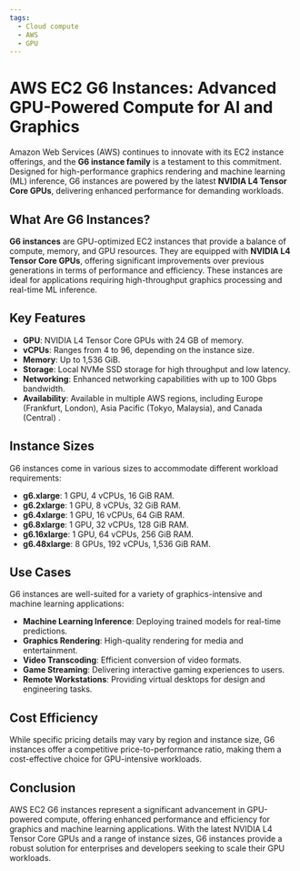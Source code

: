 ```yaml
---
tags:
  - Cloud compute
  - AWS
  - GPU
---
```


# AWS EC2 G6 Instances: Advanced GPU-Powered Compute for AI and Graphics

Amazon Web Services (AWS) continues to innovate with its EC2 instance offerings, and the **G6 instance family** is a testament to this commitment. Designed for high-performance graphics rendering and machine learning (ML) inference, G6 instances are powered by the latest **NVIDIA L4 Tensor Core GPUs**, delivering enhanced performance for demanding workloads.

## What Are G6 Instances?

**G6 instances** are GPU-optimized EC2 instances that provide a balance of compute, memory, and GPU resources. They are equipped with **NVIDIA L4 Tensor Core GPUs**, offering significant improvements over previous generations in terms of performance and efficiency. These instances are ideal for applications requiring high-throughput graphics processing and real-time ML inference.

## Key Features

* **GPU**: NVIDIA L4 Tensor Core GPUs with 24 GB of memory.
* **vCPUs**: Ranges from 4 to 96, depending on the instance size.
* **Memory**: Up to 1,536 GiB.
* **Storage**: Local NVMe SSD storage for high throughput and low latency.
* **Networking**: Enhanced networking capabilities with up to 100 Gbps bandwidth.
* **Availability**: Available in multiple AWS regions, including Europe (Frankfurt, London), Asia Pacific (Tokyo, Malaysia), and Canada (Central) .

## Instance Sizes

G6 instances come in various sizes to accommodate different workload requirements:

* **g6.xlarge**: 1 GPU, 4 vCPUs, 16 GiB RAM.
* **g6.2xlarge**: 1 GPU, 8 vCPUs, 32 GiB RAM.
* **g6.4xlarge**: 1 GPU, 16 vCPUs, 64 GiB RAM.
* **g6.8xlarge**: 1 GPU, 32 vCPUs, 128 GiB RAM.
* **g6.16xlarge**: 1 GPU, 64 vCPUs, 256 GiB RAM.
* **g6.48xlarge**: 8 GPUs, 192 vCPUs, 1,536 GiB RAM.

## Use Cases

G6 instances are well-suited for a variety of graphics-intensive and machine learning applications:

* **Machine Learning Inference**: Deploying trained models for real-time predictions.
* **Graphics Rendering**: High-quality rendering for media and entertainment.
* **Video Transcoding**: Efficient conversion of video formats.
* **Game Streaming**: Delivering interactive gaming experiences to users.
* **Remote Workstations**: Providing virtual desktops for design and engineering tasks.

## Cost Efficiency

While specific pricing details may vary by region and instance size, G6 instances offer a competitive price-to-performance ratio, making them a cost-effective choice for GPU-intensive workloads.

## Conclusion

AWS EC2 G6 instances represent a significant advancement in GPU-powered compute, offering enhanced performance and efficiency for graphics and machine learning applications. With the latest NVIDIA L4 Tensor Core GPUs and a range of instance sizes, G6 instances provide a robust solution for enterprises and developers seeking to scale their GPU workloads.
